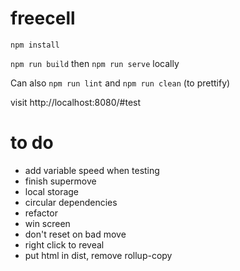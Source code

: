# freecell

`npm install`

`npm run build` then `npm run serve` locally

Can also `npm run lint` and `npm run clean` (to prettify)

visit http://localhost:8080/#test

# to do

* add variable speed when testing
* finish supermove
* local storage
* circular dependencies
* refactor
* win screen
* don't reset on bad move
* right click to reveal
* put html in dist, remove rollup-copy
